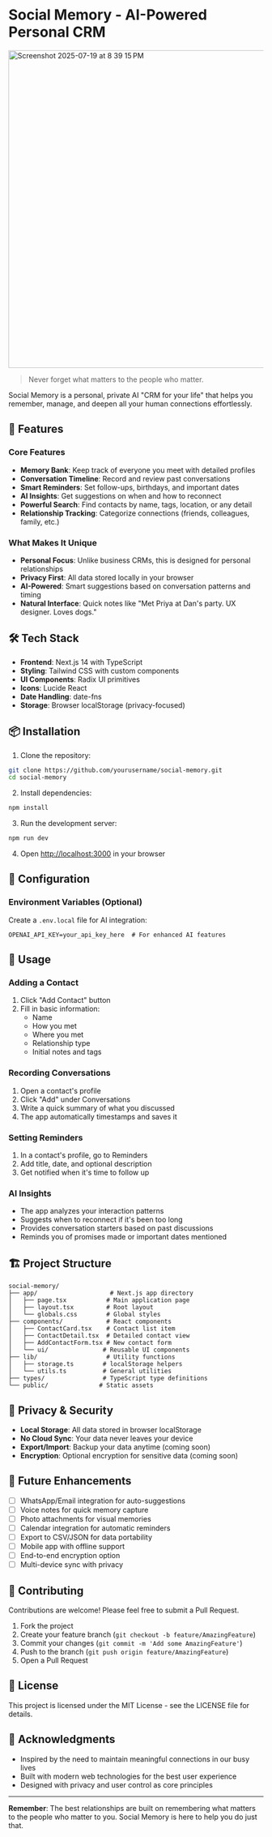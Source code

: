 # Social Memory - AI-Powered Personal CRM

<img width="1421" height="627" alt="Screenshot 2025-07-19 at 8 39 15 PM" src="https://github.com/user-attachments/assets/99d8c45d-5af9-435b-a0d5-21558cccf490" />


> Never forget what matters to the people who matter.

Social Memory is a personal, private AI "CRM for your life" that helps you remember, manage, and deepen all your human connections effortlessly.

## 🚀 Features

### Core Features
- **Memory Bank**: Keep track of everyone you meet with detailed profiles
- **Conversation Timeline**: Record and review past conversations
- **Smart Reminders**: Set follow-ups, birthdays, and important dates
- **AI Insights**: Get suggestions on when and how to reconnect
- **Powerful Search**: Find contacts by name, tags, location, or any detail
- **Relationship Tracking**: Categorize connections (friends, colleagues, family, etc.)

### What Makes It Unique
- **Personal Focus**: Unlike business CRMs, this is designed for personal relationships
- **Privacy First**: All data stored locally in your browser
- **AI-Powered**: Smart suggestions based on conversation patterns and timing
- **Natural Interface**: Quick notes like "Met Priya at Dan's party. UX designer. Loves dogs."

## 🛠️ Tech Stack

- **Frontend**: Next.js 14 with TypeScript
- **Styling**: Tailwind CSS with custom components
- **UI Components**: Radix UI primitives
- **Icons**: Lucide React
- **Date Handling**: date-fns
- **Storage**: Browser localStorage (privacy-focused)

## 📦 Installation

1. Clone the repository:
```bash
git clone https://github.com/yourusername/social-memory.git
cd social-memory
```

2. Install dependencies:
```bash
npm install
```

3. Run the development server:
```bash
npm run dev
```

4. Open [http://localhost:3000](http://localhost:3000) in your browser

## 🔧 Configuration

### Environment Variables (Optional)
Create a `.env.local` file for AI integration:
```env
OPENAI_API_KEY=your_api_key_here  # For enhanced AI features
```

## 📱 Usage

### Adding a Contact
1. Click "Add Contact" button
2. Fill in basic information:
   - Name
   - How you met
   - Where you met
   - Relationship type
   - Initial notes and tags

### Recording Conversations
1. Open a contact's profile
2. Click "Add" under Conversations
3. Write a quick summary of what you discussed
4. The app automatically timestamps and saves it

### Setting Reminders
1. In a contact's profile, go to Reminders
2. Add title, date, and optional description
3. Get notified when it's time to follow up

### AI Insights
- The app analyzes your interaction patterns
- Suggests when to reconnect if it's been too long
- Provides conversation starters based on past discussions
- Reminds you of promises made or important dates mentioned

## 🏗️ Project Structure

```
social-memory/
├── app/                    # Next.js app directory
│   ├── page.tsx           # Main application page
│   ├── layout.tsx         # Root layout
│   └── globals.css        # Global styles
├── components/            # React components
│   ├── ContactCard.tsx    # Contact list item
│   ├── ContactDetail.tsx  # Detailed contact view
│   ├── AddContactForm.tsx # New contact form
│   └── ui/               # Reusable UI components
├── lib/                   # Utility functions
│   ├── storage.ts        # localStorage helpers
│   └── utils.ts          # General utilities
├── types/                # TypeScript type definitions
└── public/              # Static assets
```

## 🔐 Privacy & Security

- **Local Storage**: All data stored in browser localStorage
- **No Cloud Sync**: Your data never leaves your device
- **Export/Import**: Backup your data anytime (coming soon)
- **Encryption**: Optional encryption for sensitive data (coming soon)

## 🚀 Future Enhancements

- [ ] WhatsApp/Email integration for auto-suggestions
- [ ] Voice notes for quick memory capture
- [ ] Photo attachments for visual memories
- [ ] Calendar integration for automatic reminders
- [ ] Export to CSV/JSON for data portability
- [ ] Mobile app with offline support
- [ ] End-to-end encryption option
- [ ] Multi-device sync with privacy

## 🤝 Contributing

Contributions are welcome! Please feel free to submit a Pull Request.

1. Fork the project
2. Create your feature branch (`git checkout -b feature/AmazingFeature`)
3. Commit your changes (`git commit -m 'Add some AmazingFeature'`)
4. Push to the branch (`git push origin feature/AmazingFeature`)
5. Open a Pull Request

## 📄 License

This project is licensed under the MIT License - see the LICENSE file for details.

## 🙏 Acknowledgments

- Inspired by the need to maintain meaningful connections in our busy lives
- Built with modern web technologies for the best user experience
- Designed with privacy and user control as core principles

---

**Remember**: The best relationships are built on remembering what matters to the people who matter to you. Social Memory is here to help you do just that.
